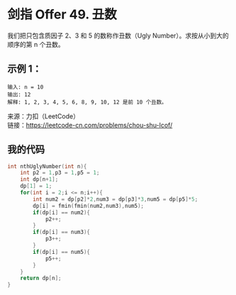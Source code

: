 # 剑指 Offer 49. 丑数
我们把只包含质因子 2、3 和 5 的数称作丑数（Ugly Number）。求按从小到大的顺序的第 n 个丑数。

## 示例 1：
```
输入: n = 10
输出: 12
解释: 1, 2, 3, 4, 5, 6, 8, 9, 10, 12 是前 10 个丑数。
```
来源：力扣（LeetCode）  
链接：https://leetcode-cn.com/problems/chou-shu-lcof/

## 我的代码
```C
int nthUglyNumber(int n){
    int p2 = 1,p3 = 1,p5 = 1;
    int dp[n+1];
    dp[1] = 1;
    for(int i = 2;i <= n;i++){
        int num2 = dp[p2]*2,num3 = dp[p3]*3,num5 = dp[p5]*5;
        dp[i] = fmin(fmin(num2,num3),num5);
        if(dp[i] == num2){
            p2++;
        }
        if(dp[i] == num3){
            p3++;
        }
        if(dp[i] == num5){
            p5++;
        }
    }
    return dp[n];
}
```
